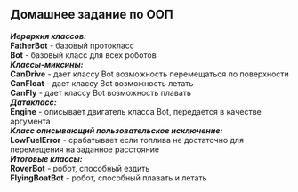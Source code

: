 
## Домашнее задание по ООП  
***Иерархия классов:***   
**FatherBot** - базовый протокласс    
**Bot** - базовый класс для всех роботов    
***Классы-миксины:***    
**CanDrive** - дает классу Bot возможность перемещаться по поверхности   
**CanFloat** - дает классу Bot возможность летать    
**CanFly**   - дает классу  Bot возможность плавать    
***Датакласс:***    
**Engine** - описывает двигатель класса Bot, передается в качестве аргумента    
***Класс описывающий пользовательское исключение:***   
**LowFuelError** - срабатывает если топлива не достаточно для перемещения на заданное расстояние    
***Итоговые классы:***    
**RoverBot** - робот, способный ездить    
**FlyingBoatBot** - робот, способный плавать и летать    

